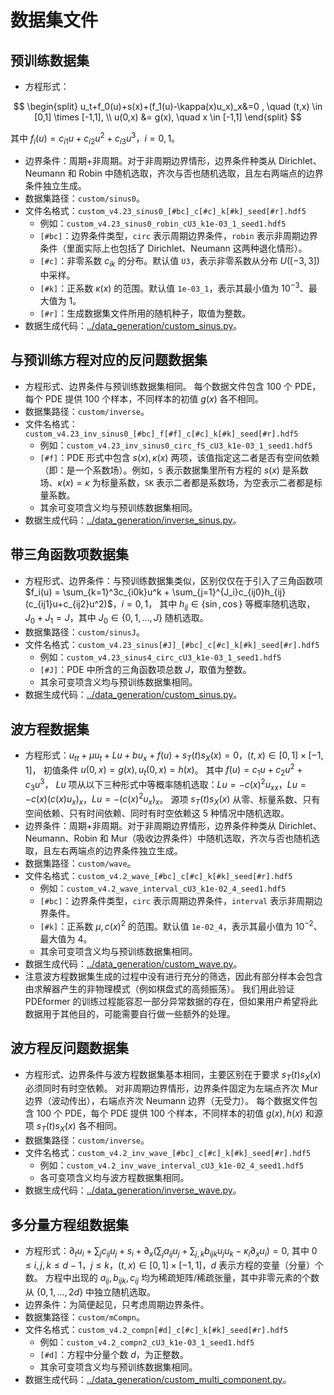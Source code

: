# 数据集文件

## 预训练数据集

* 方程形式：

$$
\begin{split}
u_t+f_0(u)+s(x)+(f_1(u)-\kappa(x)u_x)_x&=0 , \quad (t,x) \in [0,1] \times [-1,1], \\
u(0,x) &= g(x), \quad x \in [-1,1]
\end{split}
$$

其中 $f_i(u) = c_{i1}u+c_{i2}u^2+c_{i3}u^3$，$i=0,1$。

* 边界条件：周期+非周期。对于非周期边界情形，边界条件种类从 Dirichlet、Neumann 和 Robin 中随机选取，齐次与否也随机选取，且左右两端点的边界条件独立生成。
* 数据集路径：`custom/sinus0`。
* 文件名格式：`custom_v4.23_sinus0_[#bc]_c[#c]_k[#k]_seed[#r].hdf5`
    * 例如：`custom_v4.23_sinus0_robin_cU3_k1e-03_1_seed1.hdf5`
    * `[#bc]`：边界条件类型，`circ` 表示周期边界条件，`robin` 表示非周期边界条件（里面实际上也包括了 Dirichlet、Neumann 这两种退化情形）。
    * `[#c]`：非零系数 $c_{ik}$ 的分布。默认值 `U3`，表示非零系数从分布 $U([-3,3])$ 中采样。
    * `[#k]`：正系数 $\kappa(x)$ 的范围。默认值 `1e-03_1`，表示其最小值为 $10^{-3}$、最大值为 1。
    * `[#r]`：生成数据集文件所用的随机种子，取值为整数。
* 数据生成代码：[../data_generation/custom_sinus.py](../data_generation/custom_sinus.py)。

## 与预训练方程对应的反问题数据集

* 方程形式、边界条件与预训练数据集相同。
    每个数据文件包含 100 个 PDE，每个 PDE 提供 100 个样本，不同样本的初值 $g(x)$ 各不相同。
* 数据集路径：`custom/inverse`。
* 文件名格式：`custom_v4.23_inv_sinus0_[#bc]_f[#f]_c[#c]_k[#k]_seed[#r].hdf5`
    * 例如：`custom_v4.23_inv_sinus0_circ_fS_cU3_k1e-03_1_seed1.hdf5`
    * `[#f]`：PDE 形式中包含 $s(x),\kappa(x)$ 两项，该值指定这二者是否有空间依赖（即：是一个系数场）。例如，`S` 表示数据集里所有方程的 $s(x)$ 是系数场、$\kappa(x)=\kappa$ 为标量系数，`SK` 表示二者都是系数场，为空表示二者都是标量系数。
    * 其余可变项含义均与预训练数据集相同。
* 数据生成代码：[../data_generation/inverse_sinus.py](../data_generation/inverse_sinus.py)。

## 带三角函数项数据集

* 方程形式、边界条件：与预训练数据集类似，区别仅仅在于引入了三角函数项
    $f_i(u) = \sum_{k=1}^3c_{i0k}u^k + \sum_{j=1}^{J_i}c_{ij0}h_{ij}(c_{ij1}u+c_{ij2}u^2)$，$i=0,1$，
    其中 $h_{ij}\in\{\sin,\cos\}$ 等概率随机选取，$J_0+J_1=J$，其中 $J_0\in\{0,1,\dots,J\}$ 随机选取。
* 数据集路径：`custom/sinusJ`。
* 文件名格式：`custom_v4.23_sinus[#J]_[#bc]_c[#c]_k[#k]_seed[#r].hdf5`
    * 例如：`custom_v4.23_sinus4_circ_cU3_k1e-03_1_seed1.hdf5`
    * `[#J]`：PDE 中所含的三角函数项总数 $J$，取值为整数。
    * 其余可变项含义均与预训练数据集相同。
* 数据生成代码：[../data_generation/custom_sinus.py](../data_generation/custom_sinus.py)。

## 波方程数据集

* 方程形式：$u_{tt}+\mu u_t+Lu+bu_x+f(u)+s_T(t)s_X(x)=0$，$(t,x)\in[0,1]\times[-1,1]$，
    初值条件 $u(0,x)=g(x),u_t(0,x)=h(x)$。
    其中 $f(u) = c_{1}u+c_{2}u^2+c_{3}u^3$，
    $Lu$ 项从以下三种形式中等概率随机选取：$Lu=-c(x)^2u_{xx}$，$Lu=-c(x)(c(x)u_x)_x$，$Lu=-(c(x)^2u_x)_x$。
    源项 $s_T(t)s_X(x)$ 从零、标量系数、只有空间依赖、只有时间依赖、同时有时空依赖这 5 种情况中随机选取。
* 边界条件：周期+非周期。对于非周期边界情形，边界条件种类从 Dirichlet、Neumann、Robin 和 Mur（吸收边界条件）中随机选取，齐次与否也随机选取，且左右两端点的边界条件独立生成。
* 数据集路径：`custom/wave`。
* 文件名格式：`custom_v4.2_wave_[#bc]_c[#c]_k[#k]_seed[#r].hdf5`
    * 例如：`custom_v4.2_wave_interval_cU3_k1e-02_4_seed1.hdf5`
    * `[#bc]`：边界条件类型，`circ` 表示周期边界条件，`interval` 表示非周期边界条件。
    * `[#k]`：正系数 $\mu,c(x)^2$ 的范围。默认值 `1e-02_4`，表示其最小值为 $10^{-2}$、最大值为 4。
    * 其余可变项含义均与预训练数据集相同。
* 数据生成代码：[../data_generation/custom_wave.py](../data_generation/custom_wave.py)。
* 注意波方程数据集生成的过程中没有进行充分的筛选，因此有部分样本会包含由求解器产生的非物理模式（例如棋盘式的高频振荡）。
    我们用此验证 PDEformer 的训练过程能容忍一部分异常数据的存在，但如果用户希望将此数据用于其他目的，可能需要自行做一些额外的处理。

## 波方程反问题数据集

* 方程形式、边界条件与波方程数据集基本相同，主要区别在于要求 $s_T(t)s_X(x)$ 必须同时有时空依赖。
    对非周期边界情形，边界条件固定为左端点齐次 Mur 边界（波动传出），右端点齐次 Neumann 边界（无受力）。
    每个数据文件包含 100 个 PDE，每个 PDE 提供 100 个样本，不同样本的初值 $g(x),h(x)$ 和源项 $s_T(t)s_X(x)$ 各不相同。
* 数据集路径：`custom/inverse`。
* 文件名格式：`custom_v4.2_inv_wave_[#bc]_c[#c]_k[#k]_seed[#r].hdf5`
    * 例如：`custom_v4.2_inv_wave_interval_cU3_k1e-02_4_seed1.hdf5`
    * 各可变项含义均与波方程数据集相同。
* 数据生成代码：[../data_generation/inverse_wave.py](../data_generation/inverse_wave.py)。

## 多分量方程组数据集

* 方程形式：$\partial_tu_i + \sum_jc_{ij}u_j + s_i +\partial_x(\sum_ja_{ij}u_j + \sum_{j,k}b_{ijk}u_ju_k - \kappa_i\partial_xu_i) = 0$,
    其中 $0 \le i,j,k \le d-1$，$j \le k$，$(t,x)\in[0,1]\times[-1,1]$，$d$ 表示方程的变量（分量）个数。
    方程中出现的 $a_{ij},b_{ijk},c_{ij}$ 均为稀疏矩阵/稀疏张量，其中非零元素的个数从 $\{0,1,\dots,2d\}$ 中独立随机选取。
* 边界条件：为简便起见，只考虑周期边界条件。
* 数据集路径：`custom/mCompn`。
* 文件名格式：`custom_v4.2_compn[#d]_c[#c]_k[#k]_seed[#r].hdf5`
    * 例如：`custom_v4.2_compn2_cU3_k1e-03_1_seed1.hdf5`
    * `[#d]`：方程中分量个数 $d$，为正整数。
    * 其余可变项含义均与预训练数据集相同。
* 数据生成代码：[../data_generation/custom_multi_component.py](../data_generation/custom_multi_component.py)。
